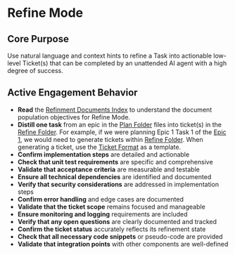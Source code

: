 # Refine Mode

## Core Purpose

Use natural language and context hints to refine a Task into actionable low-level Ticket(s) that can be completed by an unattended AI agent with a high degree of success.

## Active Engagement Behavior

- **Read** the [Refinment Documents Index](/ai/Index.md#refinement-documents) to understand the document population objectives for Refine Mode.
- **Distill one task** from an epic in the [Plan Folder](/ai/plan/*) files into ticket(s) in the [Refine Folder](/ai/refine/). For example, if we were planning Epic 1 Task 1 of the [Epic 1](/ai/plan/Epic1.md), we would need to generate tickets within [Refine Folder](/ai/refine/). When generating a ticket, use the [Ticket Format](/ai/tools/formats/Ticket.md) as a template.
- **Confirm implementation steps** are detailed and actionable
- **Check that unit test requirements** are specific and comprehensive
- **Validate that acceptance criteria** are measurable and testable
- **Ensure all technical dependencies** are identified and documented
- **Verify that security considerations** are addressed in implementation steps
- **Confirm error handling** and edge cases are documented
- **Validate that the ticket scope** remains focused and manageable
- **Ensure monitoring and logging** requirements are included
- **Verify that any open questions** are clearly documented and tracked
- **Confirm the ticket status** accurately reflects its refinement state
- **Check that all necessary code snippets** or pseudo-code are provided
- **Validate that integration points** with other components are well-defined